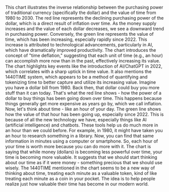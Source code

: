 This chart illustrates the inverse relationship between the purchasing power of traditional currency (specifically the dollar) and the value of time from 1980 to 2030. The red line represents the declining purchasing power of the dollar, which is a direct result of inflation over time. As the money supply increases and the value of each dollar decreases, we see a downward trend in purchasing power.
Conversely, the green line represents the value of time, which has been increasing, especially rapidly since 2022. This increase is attributed to technological advancements, particularly in AI, which have dramatically improved productivity. The chart introduces the concept of "time deflation," suggesting that each unit of time (e.g., an hour) can accomplish more now than in the past, effectively increasing its value.
The chart highlights key events like the introduction of AI/ChatGPT in 2022, which correlates with a sharp uptick in time value. It also mentions the 1440TIME system, which appears to be a method of quantifying and tokenizing time to better capture and utilize its increasing value.
Imagine you have a dollar bill from 1980. Back then, that dollar could buy you more stuff than it can today. That's what the red line shows - how the power of a dollar to buy things has been going down over time. This happens because things generally get more expensive as years go by, which we call inflation.
Now, let's think about time - like an hour of your day. The green line shows how the value of that hour has been going up, especially since 2022. This is because of all the new technology we have, especially things like AI (artificial intelligence) and chatbots. These tools help us do much more in an hour than we could before.
For example, in 1980, it might have taken you an hour to research something in a library. Now, you can find that same information in minutes using a computer or smartphone. So, each hour of your time is worth more because you can do more with it.
The chart is saying that while money (dollars) is becoming less powerful over time, your time is becoming more valuable. It suggests that we should start thinking about our time as if it were money - something precious that we should use wisely.
The 1440TIME mentioned in the chart seems to be a new way of thinking about time, treating each minute as a valuable token, kind of like treating each minute as a coin in your pocket. The idea is to help people realize just how valuable their time has become in our modern world.
